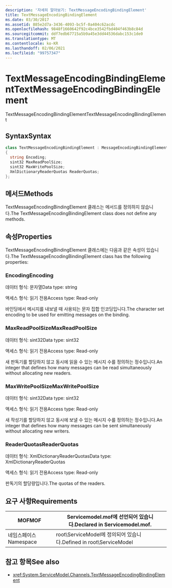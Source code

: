 ```yaml
---
description: '자세히 알아보기: TextMessageEncodingBindingElement'
title: TextMessageEncodingBindingElement
ms.date: 03/30/2017
ms.assetid: 885e2d7a-3436-4093-bc5f-0a404c62acdc
ms.openlocfilehash: 9848f1660642f92c4bce3542fbd404f463b8c84d
ms.sourcegitcommit: ddf7edb67715a5b9a45e3dd44536dabc153c1de0
ms.translationtype: MT
ms.contentlocale: ko-KR
ms.lasthandoff: 02/06/2021
ms.locfileid: "99757347"
---
```

# <a name="textmessageencodingbindingelement"></a><span data-ttu-id="4f126-103">TextMessageEncodingBindingElement</span><span class="sxs-lookup"><span data-stu-id="4f126-103">TextMessageEncodingBindingElement</span></span>

<span data-ttu-id="4f126-104">TextMessageEncodingBindingElement</span><span class="sxs-lookup"><span data-stu-id="4f126-104">TextMessageEncodingBindingElement</span></span>  
  
## <a name="syntax"></a><span data-ttu-id="4f126-105">Syntax</span><span class="sxs-lookup"><span data-stu-id="4f126-105">Syntax</span></span>  
  
```csharp
class TextMessageEncodingBindingElement : MessageEncodingBindingElement  
{  
  string Encoding;  
  sint32 MaxReadPoolSize;  
  sint32 MaxWritePoolSize;  
  XmlDictionaryReaderQuotas ReaderQuotas;  
};  
```  
  
## <a name="methods"></a><span data-ttu-id="4f126-106">메서드</span><span class="sxs-lookup"><span data-stu-id="4f126-106">Methods</span></span>  

 <span data-ttu-id="4f126-107">TextMessageEncodingBindingElement 클래스는 메서드를 정의하지 않습니다.</span><span class="sxs-lookup"><span data-stu-id="4f126-107">The TextMessageEncodingBindingElement class does not define any methods.</span></span>  
  
## <a name="properties"></a><span data-ttu-id="4f126-108">속성</span><span class="sxs-lookup"><span data-stu-id="4f126-108">Properties</span></span>  

 <span data-ttu-id="4f126-109">TextMessageEncodingBindingElement 클래스에는 다음과 같은 속성이 있습니다.</span><span class="sxs-lookup"><span data-stu-id="4f126-109">The TextMessageEncodingBindingElement class has the following properties:</span></span>  
  
### <a name="encoding"></a><span data-ttu-id="4f126-110">Encoding</span><span class="sxs-lookup"><span data-stu-id="4f126-110">Encoding</span></span>  

 <span data-ttu-id="4f126-111">데이터 형식: 문자열</span><span class="sxs-lookup"><span data-stu-id="4f126-111">Data type: string</span></span>  
  
 <span data-ttu-id="4f126-112">액세스 형식: 읽기 전용</span><span class="sxs-lookup"><span data-stu-id="4f126-112">Access type: Read-only</span></span>  
  
 <span data-ttu-id="4f126-113">바인딩에서 메시지를 내보낼 때 사용되는 문자 집합 인코딩입니다.</span><span class="sxs-lookup"><span data-stu-id="4f126-113">The character set encoding to be used for emitting messages on the binding.</span></span>  
  
### <a name="maxreadpoolsize"></a><span data-ttu-id="4f126-114">MaxReadPoolSize</span><span class="sxs-lookup"><span data-stu-id="4f126-114">MaxReadPoolSize</span></span>  

 <span data-ttu-id="4f126-115">데이터 형식: sint32</span><span class="sxs-lookup"><span data-stu-id="4f126-115">Data type: sint32</span></span>  
  
 <span data-ttu-id="4f126-116">액세스 형식: 읽기 전용</span><span class="sxs-lookup"><span data-stu-id="4f126-116">Access type: Read-only</span></span>  
  
 <span data-ttu-id="4f126-117">새 판독기를 할당하지 않고 동시에 읽을 수 있는 메시지 수를 정의하는 정수입니다.</span><span class="sxs-lookup"><span data-stu-id="4f126-117">An integer that defines how many messages can be read simultaneously without allocating new readers.</span></span>  
  
### <a name="maxwritepoolsize"></a><span data-ttu-id="4f126-118">MaxWritePoolSize</span><span class="sxs-lookup"><span data-stu-id="4f126-118">MaxWritePoolSize</span></span>  

 <span data-ttu-id="4f126-119">데이터 형식: sint32</span><span class="sxs-lookup"><span data-stu-id="4f126-119">Data type: sint32</span></span>  
  
 <span data-ttu-id="4f126-120">액세스 형식: 읽기 전용</span><span class="sxs-lookup"><span data-stu-id="4f126-120">Access type: Read-only</span></span>  
  
 <span data-ttu-id="4f126-121">새 작성기를 할당하지 않고 동시에 보낼 수 있는 메시지 수를 정의하는 정수입니다.</span><span class="sxs-lookup"><span data-stu-id="4f126-121">An integer that defines how many messages can be sent simultaneously without allocating new writers.</span></span>  
  
### <a name="readerquotas"></a><span data-ttu-id="4f126-122">ReaderQuotas</span><span class="sxs-lookup"><span data-stu-id="4f126-122">ReaderQuotas</span></span>  

 <span data-ttu-id="4f126-123">데이터 형식: XmlDictionaryReaderQuotas</span><span class="sxs-lookup"><span data-stu-id="4f126-123">Data type: XmlDictionaryReaderQuotas</span></span>  
  
 <span data-ttu-id="4f126-124">액세스 형식: 읽기 전용</span><span class="sxs-lookup"><span data-stu-id="4f126-124">Access type: Read-only</span></span>  
  
 <span data-ttu-id="4f126-125">판독기의 할당량입니다.</span><span class="sxs-lookup"><span data-stu-id="4f126-125">The quotas of the readers.</span></span>  
  
## <a name="requirements"></a><span data-ttu-id="4f126-126">요구 사항</span><span class="sxs-lookup"><span data-stu-id="4f126-126">Requirements</span></span>  
  
|<span data-ttu-id="4f126-127">MOF</span><span class="sxs-lookup"><span data-stu-id="4f126-127">MOF</span></span>|<span data-ttu-id="4f126-128">Servicemodel.mof에 선언되어 있습니다.</span><span class="sxs-lookup"><span data-stu-id="4f126-128">Declared in Servicemodel.mof.</span></span>|  
|---------|-----------------------------------|  
|<span data-ttu-id="4f126-129">네임스페이스</span><span class="sxs-lookup"><span data-stu-id="4f126-129">Namespace</span></span>|<span data-ttu-id="4f126-130">root\ServiceModel에 정의되어 있습니다.</span><span class="sxs-lookup"><span data-stu-id="4f126-130">Defined in root\ServiceModel</span></span>|  
  
## <a name="see-also"></a><span data-ttu-id="4f126-131">참고 항목</span><span class="sxs-lookup"><span data-stu-id="4f126-131">See also</span></span>

- <xref:System.ServiceModel.Channels.TextMessageEncodingBindingElement>
